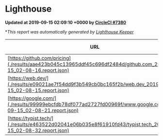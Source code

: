 
# Lighthouse

**Updated at 2019-09-15 02:09:10 +0000 by [CircleCI #7380](https://circleci.com/gh/ItinerisLtd/lighthouse-keeper-example/7380)**

**This report was automatically generated by [Lighthouse Keeper](https://github.com/itinerisltd/lighthouse-keeper)*

| URL | Performance | Accessibility | Best Practices | SEO | PWA | Updated At |
| --- | --- | --- | --- | --- | --- | --- |
| [https://github.com/pricing](./results/aae423b045c13965ddf45c696df2484d/github.com_2019-09-15_02-08-16.report.json) | 0.9 | 0.93 | 0.93 | 0.92 | 0.56 | 2019-09-15T02:08:16.971Z |
| [https://web.dev/](./results/e09021ae7f54dd9f3b549cb0bc165f2b/web.dev_2019-09-15_02-08-15.report.json) | 0.89 | 0.9 | 1 | 0.96 | 1 | 2019-09-15T02:08:15.309Z |
| [https://google.com/](./results/99999ebcfdb78df077ad2727fd00969f/www.google.com_2019-09-15_02-08-21.report.json) | 0.95 | 0.86 | 0.93 | 0.83 | 0.56 | 2019-09-15T02:08:21.549Z |
| [https://typist.tech/](./results/e463522d02041e06b035e8f61910fd43/typist.tech_2019-09-15_02-08-32.report.json) |  |  |  |  |  | 2019-09-15T02:08:32.089Z |

